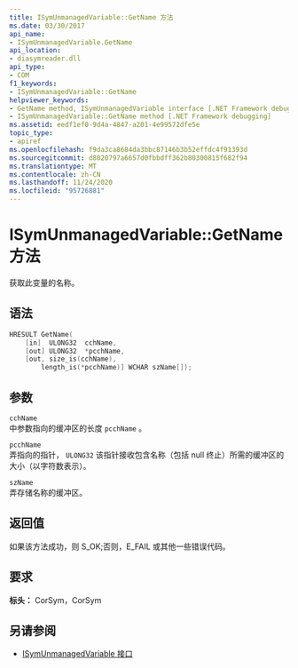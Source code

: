 ```yaml
---
title: ISymUnmanagedVariable::GetName 方法
ms.date: 03/30/2017
api_name:
- ISymUnmanagedVariable.GetName
api_location:
- diasymreader.dll
api_type:
- COM
f1_keywords:
- ISymUnmanagedVariable::GetName
helpviewer_keywords:
- GetName method, ISymUnmanagedVariable interface [.NET Framework debugging]
- ISymUnmanagedVariable::GetName method [.NET Framework debugging]
ms.assetid: eedf1ef0-9d4a-4847-a201-4e99572dfe5e
topic_type:
- apiref
ms.openlocfilehash: f9da3ca8684da3bbc87146b3b52effdc4f91393d
ms.sourcegitcommit: d8020797a6657d0fbbdff362b80300815f682f94
ms.translationtype: MT
ms.contentlocale: zh-CN
ms.lasthandoff: 11/24/2020
ms.locfileid: "95726881"
---
```

# <a name="isymunmanagedvariablegetname-method"></a>ISymUnmanagedVariable::GetName 方法

获取此变量的名称。  
  
## <a name="syntax"></a>语法  
  
```cpp  
HRESULT GetName(  
    [in]  ULONG32  cchName,  
    [out] ULONG32  *pcchName,  
    [out, size_is(cchName),  
        length_is(*pcchName)] WCHAR szName[]);  
```  
  
## <a name="parameters"></a>参数  

 `cchName`  
 中参数指向的缓冲区的长度 `pcchName` 。  
  
 `pcchName`  
 弄指向的指针， `ULONG32` 该指针接收包含名称（包括 null 终止）所需的缓冲区的大小（以字符数表示）。  
  
 `szName`  
 弄存储名称的缓冲区。  
  
## <a name="return-value"></a>返回值  

 如果该方法成功，则 S_OK;否则，E_FAIL 或其他一些错误代码。  
  
## <a name="requirements"></a>要求  

 **标头：** CorSym，CorSym  
  
## <a name="see-also"></a>另请参阅

- [ISymUnmanagedVariable 接口](isymunmanagedvariable-interface.md)
